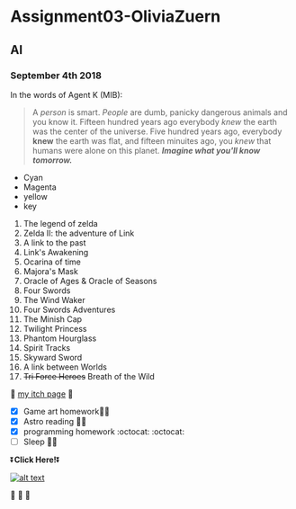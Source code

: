 # Assignment03-OliviaZuern
## AI 
### September 4th 2018

In the words of Agent K (MIB):
> A *person* is smart. *People* are dumb, panicky dangerous animals and you know it. Fifteen hundred years ago everybody *knew* the earth was the center of the universe. Five hundred years ago, everybody **knew** the earth was flat, and fifteen minuites ago, you *knew* that humans were alone on this planet. **_Imagine what you'll know tomorrow._**

- Cyan
- Magenta
- yellow
- key

1. The legend of zelda
2. Zelda II: the adventure of Link
3. A link to the past
4. Link's Awakening
5. Ocarina of time
6. Majora's Mask
7. Oracle of Ages & Oracle of Seasons
8. Four Swords
9. The Wind Waker
10. Four Swords Adventures
11. The Minish Cap
12. Twilight Princess
13. Phantom Hourglass
14. Spirit Tracks
15. Skyward Sword
16. A link between Worlds
17. ~~Tri Force Heroes~~ Breath of the Wild

:sparkling_heart: [my itch page](https://irisz.itch.io) :sparkling_heart:

- [X] Game art homework:space_invader::art:
- [X] Astro reading :dizzy::telescope:
- [X] programming homework :octocat: :octocat:
- [ ] Sleep :crystal_ball::zzz:

:arrow_double_down:**Click Here!**:arrow_double_down:

[![alt text](https://img.itch.zone/aW1hZ2UvMjAwMDM0Lzk0NjY4MC5wbmc=/347x500/7r%2FA%2FG.png "???")](https://irisz.itch.io/x)

:diamond_shape_with_a_dot_inside: :white_flower: :trident:
